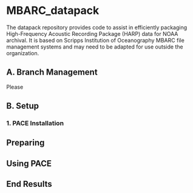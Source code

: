 # MBARC_datapack
The datapack repository provides code to assist in efficiently packaging High-Frequency Acoustic Recording Package (HARP) data for NOAA archival. It is based on Scripps Institution of Oceanography MBARC file management systems and may need to be adapted for use outside the organization. 

## A. Branch Management
Please 


## B. Setup

### 1. PACE Installation


## Preparing

## Using PACE

## End Results
